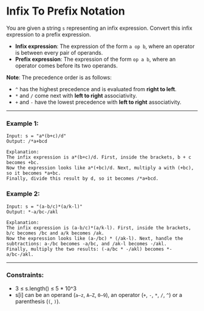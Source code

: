# Infix To Prefix Notation

You are given a string `s` representing an infix expression. Convert this infix expression to a prefix expression.

- **Infix expression**: The expression of the form `a op b`, where an operator is between every pair of operands.
- **Prefix expression**: The expression of the form `op a b`, where an operator comes before its two operands.

**Note**: The precedence order is as follows:

- `^` has the highest precedence and is evaluated from **right to left**.
- `*` and `/` come next with **left to right** associativity.
- `+` and `-` have the lowest precedence with **left to right** associativity.

---

### Example 1:

```
Input: s = "a*(b+c)/d"
Output: /*a+bcd

Explanation:
The infix expression is a*(b+c)/d. First, inside the brackets, b + c becomes +bc.
Now the expression looks like a*(+bc)/d. Next, multiply a with (+bc), so it becomes *a+bc.
Finally, divide this result by d, so it becomes /*a+bcd.
```

### Example 2:

```
Input: s = "(a-b/c)*(a/k-l)"
Output: *-a/bc-/akl

Explanation:
The infix expression is (a-b/c)*(a/k-l). First, inside the brackets, b/c becomes /bc and a/k becomes /ak.
Now the expression looks like (a-/bc) * (/ak-l). Next, handle the subtractions: a-/bc becomes -a/bc, and /ak-l becomes -/akl.
Finally, multiply the two results: (-a/bc * -/akl) becomes *-a/bc-/akl.
```

---

### Constraints:

- 3 ≤ s.length() ≤ 5 \* 10^3
- s[i] can be an operand (`a–z`, `A–Z`, `0–9`), an operator (`+`, `-`, `*`, `/`, `^`) or a parenthesis (`(`, `)`).
